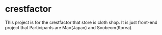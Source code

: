 # crestfactor
This project is for the crestfactor that store is cloth shop.
It is just front-end project that Participants are Mao(Japan) and Soobeom(Korea).